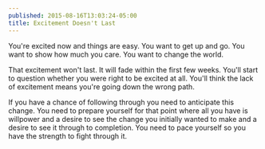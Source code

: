 ```yaml
---
published: 2015-08-16T13:03:24-05:00
title: Excitement Doesn't Last
---
```

You're excited now and things are easy. You want to get up and go. You want to show how much you care. You want to change the world.

That excitement won't last. It will fade within the first few weeks. You'll start to question whether you were right to be excited at all. You'll think the lack of excitement means you're going down the wrong path.

If you have a chance of following through you need to anticipate this change. You need to prepare yourself for that point where all you have is willpower and a desire to see the change you initially wanted to make and a desire to see it through to completion. You need to pace yourself so you have the strength to fight through it.